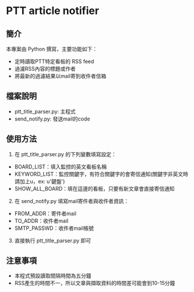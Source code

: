 # PTT article notifier

## 簡介  

本專案由 Python 撰寫，主要功能如下：  
- 定時讀取PTT特定看板的 RSS feed  
- 過濾RSS內容的標題或作者  
- 將最新的過濾結果以mail寄到收件者信箱  

## 檔案說明  

- ptt_title_parser.py: 主程式
- send_notify.py: 發送mail的code  

## 使用方法  

1. 在 ptt_title_parser.py 的下列變數填寫設定：  
  - BOARD_LIST：填入監控的英文看板名稱  
  - KEYWORD_LIST：監控關鍵字，有符合關鍵字的會寄信通知(關鍵字非英文時請加上u，ex: u'鍵盤')  
  - SHOW_ALL_BOARD：填在這邊的看板，只要有新文章會直接寄信通知  

2. 在 send_notify.py 填寫mail寄件者與收件者資訊：  
  - FROM_ADDR：寄件者mail  
  - TO_ADDR：收件者mail  
  - SMTP_PASSWD：收件者mail帳號  

3. 直接執行 ptt_title_parser.py 即可  
  

## 注意事項  
- 本程式預設讀取間隔時間為五分鐘
- RSS產生的時間不一，所以文章與擷取資料的時間差可能會到10-15分鐘
